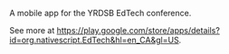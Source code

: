 A mobile app for the YRDSB EdTech conference.

See more at https://play.google.com/store/apps/details?id=org.nativescript.EdTech&hl=en_CA&gl=US. 
